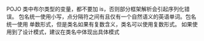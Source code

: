 POJO 类中布尔类型的变量，都不要加 is，否则部分框架解析会引起序列化错误。 
包名统一使用小写，点分隔符之间有且仅有一个自然语义的英语单词。包名统一使用 单数形式，但是类名如果有复数含义，类名可以使用复数形式。 
如果使用到了设计模式，建议在类名中体现出具体模式